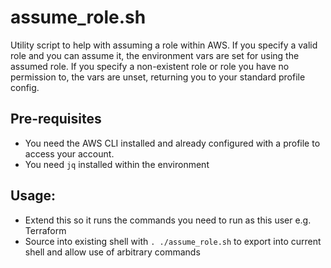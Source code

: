 # assume_role.sh

Utility script to help with assuming a role within AWS. If you specify a valid role and you can assume it, the environment vars are set for using the assumed role. If you specify a non-existent role or role you have no permission to, the vars are unset, returning you to your standard profile config.

## Pre-requisites

* You need the AWS CLI installed and already configured with a profile to access your account.
* You need `jq` installed within the environment

## Usage:

* Extend this so it runs the commands you need to run as this user e.g. Terraform
* Source into existing shell with `. ./assume_role.sh` to export into current shell and allow use of arbitrary commands
